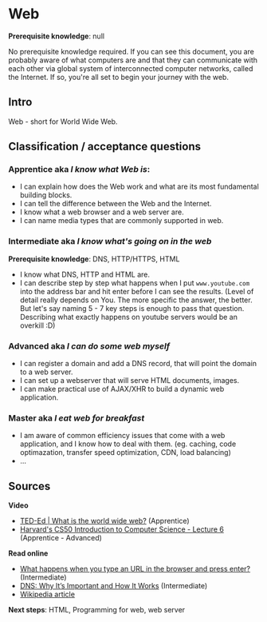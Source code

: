 # Web

**Prerequisite knowledge**: null

No prerequisite knowledge required. If you can see this document, you are probably aware of what computers are and that they can communicate with each other via global system of interconnected computer networks, called the Internet. If so, you're all set to begin your journey with the web.

## Intro
Web - short for World Wide Web.

## Classification / acceptance questions
### Apprentice aka _I know what Web is_:
- I can explain how does the Web work and what are its most fundamental building blocks.
- I can tell the difference between the Web and the Internet.
- I know what a web browser and a web server are.
- I can name media types that are commonly supported in web.

### Intermediate aka _I know what's going on in the web_
**Prerequisite knowledge**: DNS, HTTP/HTTPS, HTML
- I know what DNS, HTTP and HTML are.
- I can describe step by step what happens when I put `www.youtube.com` into the address bar and hit enter before I can see the results. (Level of detail really depends on You. The more specific the answer, the better. But let's say naming 5 - 7 key steps  is enough to pass that question. Describing what exactly happens on youtube servers would be an overkill :D)

### Advanced aka _I can do some web myself_
- I can register a domain and add a DNS record, that will point the domain to a web server.
- I can set up a webserver that will serve HTML documents, images.
- I can make practical use of AJAX/XHR to build a dynamic web application.

### Master aka _I eat web for breakfast_
- I am aware of common efficiency issues that come with a web application, and I know how to deal with them. (eg. caching, code optimazation, transfer speed optimization, CDN, load balancing)
- ...

## Sources

**Video**
- [TED-Ed | What is the world wide web?](https://www.youtube.com/watch?v=J8hzJxb0rpc) (Apprentice)
- [Harvard's CS50 Introduction to Computer Science - Lecture 6](https://www.youtube.com/watch?v=PUPDGbnpSjw) (Apprentice - Advanced)

**Read online**
- [What happens when you type an URL in the browser and press enter?](https://medium.com/@maneesha.wijesinghe1/what-happens-when-you-type-an-url-in-the-browser-and-press-enter-bb0aa2449c1a) (Intermediate)
- [DNS: Why It’s Important and How It Works](https://dyn.com/blog/dns-why-its-important-how-it-works/) (Intermediate)
- [Wikipedia article](https://en.wikipedia.org/wiki/World_Wide_Web)

**Next steps**: HTML, Programming for web, web server
